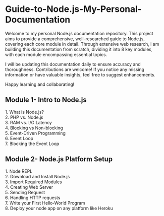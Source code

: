 # Guide-to-Node.js-My-Personal-Documentation

Welcome to my personal Node.js documentation repository. This project aims to provide a comprehensive, well-researched guide to Node.js, covering each core module in detail. Through extensive web research, I am building this documentation from scratch, dividing it into 8 key modules, with each module encompassing essential topics.

I will be updating this documentation daily to ensure accuracy and thoroughness. Contributions are welcome! If you notice any missing information or have valuable insights, feel free to suggest enhancements.

Happy learning and collaborating!


<h2>Module 1- Intro to Node.js</h2> 
  1. What is Node.js? <br/>
  2. PHP vs. Node.js  <br/>
  3. RAM vs. I/O Latency  <br/> 
  4. Blocking vs Non-blocking  <br/> 
  5. Event-Driven Programming  <br/>
  6. Event Loop  <br/>
  7. Blocking the Event Loop  <br/>


<h2>Module 2- Node.js Platform Setup</h2>
  1. Node REPL  <br/>
  2. Download and Install Node.js  <br/>
  3. Import Required Modules  <br/>
  4. Creating Web Server  <br/>
  5. Sending Request  <br/>
  6. Handling HTTP requests  <br/>
  7. Write your First Hello-World Program  <br/>
  8. Deploy your node app on any platform like Heroku  <br/>
 
